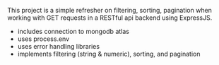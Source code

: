 This project is a simple refresher on filtering, sorting, pagination when working with GET requests in a RESTful api backend using ExpressJS.

- includes connection to mongodb atlas
- uses process.env
- uses error handling libraries
- implements filtering (string & numeric), sorting, and pagination
